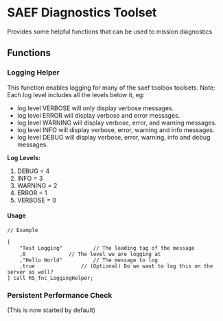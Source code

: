 # SAEF Diagnostics Toolset
Provides some helpful functions that can be used to mission diagnostics

## Functions
### Logging Helper
This function enables logging for many of the saef toolbox toolsets. Note: Each log level includes all the levels below it, eg: 
- log level VERBOSE will only display verbose messages.
- log level ERROR will display verbose and error messages.
- log level WARNING will display verbose, error, and warning messages.
- log level INFO will display verbose, error, warning and info messages.
- log level DEBUG will display verbose, error, warning, info and debug messages.
	
**Log Levels:**
1. DEBUG 		= 4
2. INFO 		= 3
3. WARNING		= 2
4. ERROR		= 1
5. VERBOSE		= 0

#### Usage
```
// Example

[
	"Test Logging"			// The leading tag of the message
	,0				// The level we are logging at
	,"Hello World"			// The message to log
	,true				// (Optional) Do we want to log this on the server as well?
] call RS_fnc_LoggingHelper;
```

### Persistent Performance Check
(This is now started by default)

